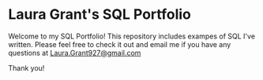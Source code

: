 # Laura Grant's SQL Portfolio

Welcome to my SQL Portfolio! This repository includes exampes of SQL I've written. Please feel free to check it out and email me if you have any questions at Laura.Grant927@gmail.com

Thank you!
